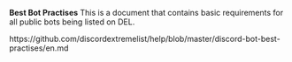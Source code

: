 **Best Bot Practises** This is a document that contains basic requirements for all public bots being listed on DEL.

https\://github.com/discordextremelist/help/blob/master/discord-bot-best-practises/en.md
